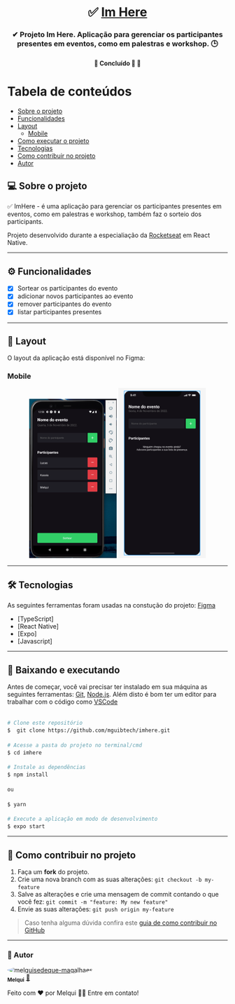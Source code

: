 <h1 align="center">
     ✅ <a href="#" alt="aplicativo do imhere"> Im Here </a>
</h1>

<h3 align="center">
    ✔ Projeto Im Here. Aplicação para gerenciar os participantes presentes em eventos, como em palestras e workshop. 🕒
</h3>

<h4 align="center">
	🚧   Concluído 🚀 🚧
</h4>

Tabela de conteúdos
=================
<!--ts-->
   * [Sobre o projeto](#-sobre-o-projeto)
   * [Funcionalidades](#-funcionalidades)
   * [Layout](#-layout)
     * [Mobile](#mobile)
   * [Como executar o projeto](#-baixando-e-executando)
   * [Tecnologias](#-tecnologias)
   * [Como contribuir no projeto](#-como-contribuir-no-projeto)
   * [Autor](#-autor)
<!--te-->

## 💻 Sobre o projeto
✅ ImHere - é uma aplicação para gerenciar os participantes presentes em eventos, como em palestras e workshop, também faz o sorteio dos participants.

Projeto desenvolvido durante a especialiação da [Rocketseat](https://www.rocketseat.com.br/) em React Native.

---

## ⚙️ Funcionalidades

  - [x] Sortear os participantes do evento
  - [x] adicionar novos participantes ao evento
  - [x] remover participantes do evento
  - [x] listar participantes presentes

---

## 🎨 Layout

O layout da aplicação está disponível no Figma: 

### Mobile

<p align="center">
  <img alt="ImHere" title="#ImHere" src=".github/assets/mainScreen.png" width="200px">
  <img alt="ImHere" title="#ImHere" src=".github/assets/mainScreenEmpty.png" width="200px">
</p>

---

## 🛠 Tecnologias
As seguintes ferramentas foram usadas na constução do projeto: [Figma](https://www.figma.com/file/ByEVbp1c0HYM98bzMPF43v/Chapter-I---Im-Here-(Copy))
- [TypeScript]
- [React Native]
- [Expo]
- [Javascript]

---

## 🧭 Baixando e executando

Antes de começar, você vai precisar ter instalado em sua máquina as seguintes ferramentas:
[Git](https://git-scm.com), [Node.js](https://nodejs.org/en/). 
Além disto é bom ter um editor para trabalhar com o código como [VSCode](https://code.visualstudio.com/)

```bash

# Clone este repositório
$  git clone https://github.com/mguibtech/imhere.git

# Acesse a pasta do projeto no terminal/cmd
$ cd imhere

# Instale as dependências
$ npm install

ou

$ yarn

# Execute a aplicação em modo de desenvolvimento
$ expo start

```
---

## 💪 Como contribuir no projeto

1. Faça um **fork** do projeto.
2. Crie uma nova branch com as suas alterações: `git checkout -b my-feature`
3. Salve as alterações e crie uma mensagem de commit contando o que você fez: `git commit -m "feature: My new feature"`
4. Envie as suas alterações: `git push origin my-feature`
> Caso tenha alguma dúvida confira este [guia de como contribuir no GitHub](https://medium.com/@lcnogueira/um-guia-para-contribui%C3%A7%C3%A3o-em-projetos-open-source-no-github-46a423e4e9b3)

---

### 🦸 Autor


<a href="https://www.linkedin.com/in/melqui-sodre/">
 <img style="border-radius: 50%;" src="https://github.com/melquisedeque-magalhaes.png" width="100px;" alt="melquisedeque-magalhaes"/>
 <br />
 <sub><b>Melqui</b></sub></a> <a href="https://www.linkedin.com/in/melqui-sodre/" title="Melqui">🚀</a>

Feito com ❤️ por Melqui 👋🏽 Entre em contato!

